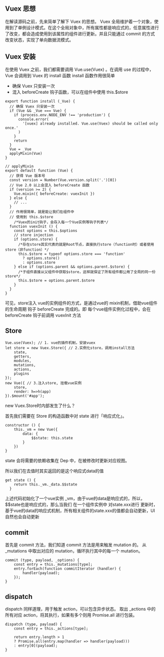 ## Vuex 思想
在解读源码之前，先来简单了解下 Vuex 的思想。
Vuex 全局维护着一个对象，使用到了单例设计模式。在这个全局对象中，所有属性都是响应式的，任意属性进行了改变，都会造成使用到该属性的组件进行更新。并且只能通过 commit 的方式改变状态，实现了单向数据流模式。


## Vuex 安装

在使用 Vuex 之前，我们都需要调用 Vue.use(Vuex) 。在调用 use 的过程中，Vue 会调用到 Vuex 的 install 函数
install 函数作用很简单

- 确保 Vuex 只安装一次
- 混入 beforeCreate 钩子函数，可以在组件中使用 this.$store

```
export function install (_Vue) {
  // 确保 Vuex 只安装一次
  if (Vue && _Vue === Vue) {
    if (process.env.NODE_ENV !== 'production') {
      console.error(
        '[vuex] already installed. Vue.use(Vuex) should be called only once.'
      )
    }
    return
  }
  Vue = _Vue
  applyMixin(Vue)
}

// applyMixin
export default function (Vue) {
  // 获得 Vue 版本号
  const version = Number(Vue.version.split('.')[0])
  // Vue 2.0 以上会混入 beforeCreate 函数
  if (version >= 2) {
    Vue.mixin({ beforeCreate: vuexInit })
  } else {
    // ...
  }
  // 作用很简单，就是能让我们在组件中
  // 使用到 this.$store
    /*Vuex的init钩子，会存入每一个Vue实例等钩子列表*/
  function vuexInit () {
    const options = this.$options
    // store injection
    if (options.store) {
      /*存在store其实代表的就是Root节点，直接执行store（function时）或者使用store（非function）*/
      this.$store = typeof options.store === 'function'
        ? options.store()
        : options.store
    } else if (options.parent && options.parent.$store) {
      /*子组件直接从父组件中获取$store，这样就保证了所有组件都公用了全局的同一份store*/
      this.$store = options.parent.$store
    }
  }
}

```

可见，store注入 vue的实例组件的方式，是通过vue的 mixin机制，借助vue组件的生命周期 钩子 beforeCreate 完成的。即 每个vue组件实例化过程中，会在 beforeCreate 钩子前调用 vuexInit 方法


## Store

```
Vue.use(Vuex); // 1. vue的插件机制，安装vuex
let store = new Vuex.Store({ // 2.实例化store，调用install方法
 	state,
 	getters,
 	modules,
 	mutations,
 	actions,
 	plugins
});
new Vue({ // 3.注入store, 挂载vue实例
	store,
	render: h=>h(app)
}).$mount('#app');
```
new Vuex.Store时内部发生了什么？

首先我们需要在 Store 的构造函数中对 state 进行「响应式化」。
```
constructor () {
    this._vm = new Vue({
        data: {
            $$state: this.state
        }
    })
}
```

state 会将需要的依赖收集在 Dep 中，在被修改时更新对应视图。

所以我们在去值时其实返回的是这个响应式data的值
```
get state () {
    return this._vm._data.$$state
  }
```
上述代码初始化了一个vue实例 _vm，由于vue的data是响应式的，所以，$$state也是响应式的，那么当我们 在一个组件实例中 对state.xxx进行 更新时，基于vue的data的响应式机制，所有相关组件的state.xxx的值都会自动更新，UI自然也会自动更新



## commit
首先是 commit 方法，我们知道 commit 方法是用来触发 mutation 的。
从 _mutations 中取出对应的 mutation，循环执行其中的每一个 mutation。

```
commit (type, payload, _options) {
    const entry = this._mutations[type];
    entry.forEach(function commitIterator (handler) {
        handler(payload);
    });
}
```


## dispatch
dispatch 同样道理，用于触发 action，可以包含异步状态。
取出 _actions 中的所有对应 action，将其执行，如果有多个则用 Promise.all 进行包装。
```
dispatch (type, payload) {
    const entry = this._actions[type];

    return entry.length > 1
    ? Promise.all(entry.map(handler => handler(payload)))
    : entry[0](payload);
}
```